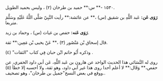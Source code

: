١٥٣٠ -** س:** حميد بن طرخان (٢) ، وليس بحميد الطويل.

**رَوَى عَن:** عَبد اللَّهِ بن شقيق (س) ،** عن عائشة:** رأيت النَّبِيّ صَلَّى اللَّهُ عَلَيْهِ وسَلَّمَ متربعا.

**رَوَى عَنه:** حفص بن غياث (س) ، وحماد بن زيد.

قال إسحاق بْن مَنْصُور (٣) ،** عَنْ يحيى بْن مَعِين:** ثقة.

وذكره أَبُو حاتم ابْن حبان فِي كتاب "الثقات" (٤) .

روى له النَّسَائي هذا الحديث الواحد عن هارون بن عَبد اللَّهِ، عَن أبي داود الحفري، عن حفص،** وَقَال:** لا أعلم أحدا روى هذا غير أبي داود، وهو ثقة، ولا أحسبه إلا خطأ (٥) .ووقع في بعض النسخ"جميل بن طرخان"، وهو تصحيف.